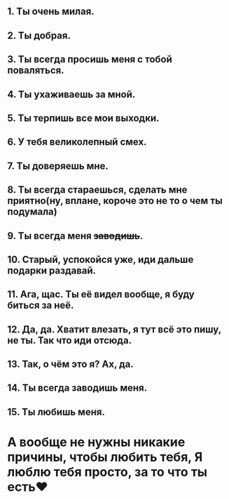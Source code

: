 ## 1. Ты очень милая.
## 2. Ты добрая.
## 3. Ты всегда просишь меня с тобой поваляться.
## 4. Ты ухаживаешь за мной.
## 5. Ты терпишь все мои выходки.
## 6. У тебя великолепный смех.
## 7. Ты доверяешь мне.
## 8. Ты всегда стараешься, сделать мне приятно(ну, вплане, короче это не то о чем ты подумала)
## 9. Ты всегда меня ~~заводишь~~.
## 10. Старый, успокойся уже, иди дальше подарки раздавай.
## 11. Ага, щас. Ты её видел вообще, я буду биться за неё.
## 12. Да, да. Хватит влезать, я тут всё это пишу, не ты. Так что иди отсюда.
## 13. Так, о чём это я? Ах, да.
## 14. Ты __всегда__ заводишь меня.
## 15. Ты любишь меня.
# А вообще не нужны никакие причины, чтобы любить тебя, Я люблю тебя просто, за то что ты есть❤️